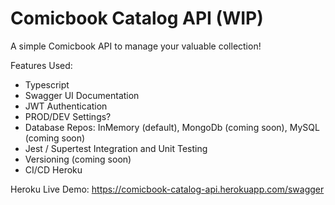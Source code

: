 # Comicbook Catalog API (WIP)
A simple Comicbook API to manage your valuable collection!

Features Used:
* Typescript
* Swagger UI Documentation
* JWT Authentication
* PROD/DEV Settings?
* Database Repos: InMemory (default), MongoDb (coming soon), MySQL (coming soon)
* Jest / Supertest Integration and Unit Testing
* Versioning (coming soon)
* CI/CD Heroku

Heroku Live Demo:
https://comicbook-catalog-api.herokuapp.com/swagger


